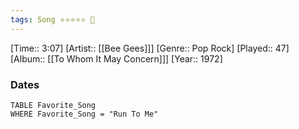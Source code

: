 ```yaml
---
tags: Song ⭐⭐⭐⭐⭐ 💛
---
```

[Time:: 3:07]
[Artist:: [[Bee Gees]]]
[Genre:: Pop Rock]
[Played:: 47]
[Album:: [[To Whom It May Concern]]]
[Year:: 1972]
### Dates
````dataview
TABLE Favorite_Song
WHERE Favorite_Song = "Run To Me"
````
